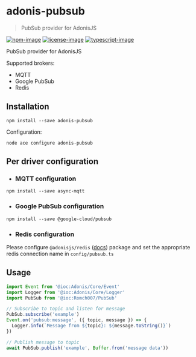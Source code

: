 # adonis-pubsub
> PubSub provider for AdonisJS

[![npm-image]][npm-url] [![license-image]][license-url] [![typescript-image]][typescript-url]

PubSub provider for AdonisJS

Supported brokers:
- MQTT
- Google PubSub
- Redis

## Installation

```
npm install --save adonis-pubsub
```
Configuration:
```
node ace configure adonis-pubsub
```
## Per driver configuration
- ### MQTT configuration
```
npm install --save async-mqtt
```
- ### Google PubSub configuration
```
npm install --save @google-cloud/pubsub
```
- ### Redis configuration

Please configure `@adonisjs/redis` ([docs](https://docs.adonisjs.com/guides/redis)) package and set the appropriate redis connection name in `config/pubsub.ts`

## Usage

```ts
import Event from '@ioc:Adonis/Core/Event'
import Logger from '@ioc:Adonis/Core/Logger'
import PubSub from '@ioc:Romch007/PubSub'

// Subscribe to topic and listen for message
PubSub.subscribe('example')
Event.on('pubsub:message', ({ topic, message }) => {
  Logger.info(`Message from ${topic}: ${message.toString()}`)
})

// Publish message to topic
await PubSub.publish('example', Buffer.from('message data'))
```

[github-actions-image]: https://github.com/adonis-pubsub/actions/workflows/test.yml
[github-actions-url]: https://img.shields.io/github/workflow/status/adonis-pubsub/test?style=for-the-badge "github-actions"

[npm-image]: https://img.shields.io/npm/v/adonis-pubsub.svg?style=for-the-badge&logo=npm
[npm-url]: https://npmjs.org/package/adonis-pubsub "npm"

[license-image]: https://img.shields.io/npm/l/adonis-pubsub?color=blueviolet&style=for-the-badge
[license-url]: LICENSE.md "license"

[typescript-image]: https://img.shields.io/badge/Typescript-294E80.svg?style=for-the-badge&logo=typescript
[typescript-url]:  "typescript"
